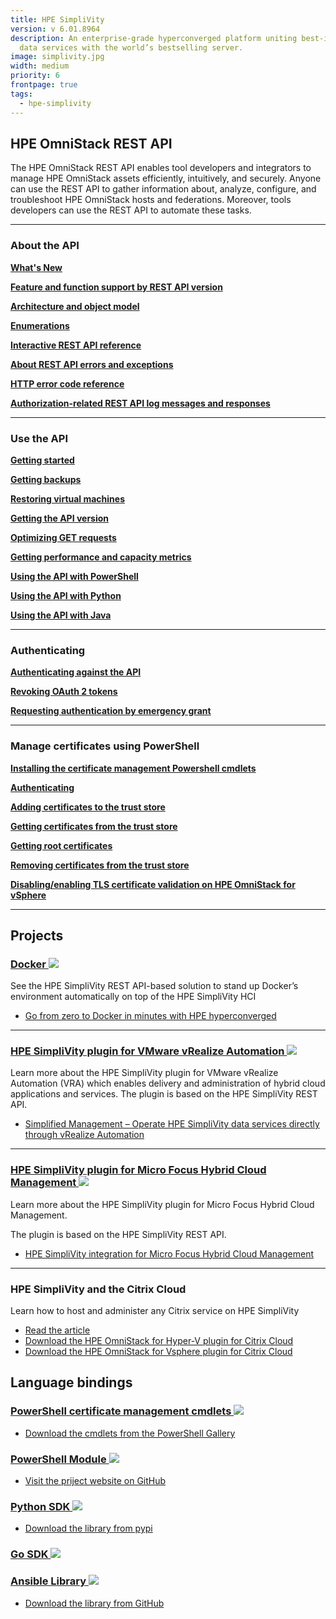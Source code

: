 ```yaml
---
title: HPE SimpliVity
version: v 6.01.8964
description: An enterprise-grade hyperconverged platform uniting best-in-class
  data services with the world’s bestselling server.
image: simplivity.jpg
width: medium
priority: 6
frontpage: true
tags:
  - hpe-simplivity
---
```


## HPE OmniStack REST API

The HPE OmniStack REST API enables tool developers and integrators to manage HPE OmniStack assets efficiently, intuitively, and securely. Anyone can use the REST API to gather information about, analyze, configure, and troubleshoot HPE OmniStack hosts and federations. Moreover, tools developers can use the REST API to automate these tasks.

---

### About the API

[**What's New**](/platform/hpe-simplivity/whats-new/)  

[**Feature and function support by REST API version**](/platform/hpe-simplivity/feature-and-function-support-by-rest-api-version)  

[**Architecture and object model**](/platform/hpe-simplivity/architecture-and-object-model)  

[**Enumerations**](/platform/hpe-simplivity/enumerations)  

[**Interactive REST API reference**](/platform/hpe-simplivity/interactive-rest-api-reference)  

[**About REST API errors and exceptions**](/platform/hpe-simplivity/errors-and-exceptions)  

[**HTTP error code reference**](/platform/hpe-simplivity/http-error-code-reference)  

[**Authorization-related REST API log messages and responses**](/platform/hpe-simplivity/authorization-related-rest-api-log-messages-and-responses)  

---

### Use the API

[**Getting started**](/platform/hpe-simplivity/sample-code)  

[**Getting backups**](/platform/hpe-simplivity/get-backups)  

[**Restoring virtual machines**](/platform/hpe-simplivity/restore-virtual-machines)  

[**Getting the API version**](/platform/hpe-simplivity/versioning)  

[**Optimizing GET requests**](/platform/hpe-simplivity/optimize-get-requests)  

[**Getting performance and capacity metrics**](/platform/hpe-simplivity/metrics)  

[**Using the API with PowerShell**](/platform/hpe-simplivity/powershell)  

[**Using the API with Python**](/platform/hpe-simplivity/python)  

[**Using the API with Java**](/platform/hpe-simplivity/java)  

---

### Authenticating

[**Authenticating against the API**](/platform/hpe-simplivity/authenticating-against-hpe-omnistack-api)  

[**Revoking OAuth 2 tokens**](/platform/hpe-simplivity/revoke-oath-2-token)  

[**Requesting authentication by emergency grant**](/platform/hpe-simplivity/request-authentication-by-emergency-grant)  

---

### Manage certificates using PowerShell

[**Installing the certificate management Powershell cmdlets**](/platform/hpe-simplivity/hpesvtcli-powershell-commands)  

[**Authenticating**](/platform/hpe-simplivity/ps-getoathtoken)  

[**Adding certificates to the trust store**](/platform/hpe-simplivity/adding-certificates)  

[**Getting certificates from the trust store**](/platform/hpe-simplivity/getting-a-certificate)  

[**Getting root certificates**](/platform/hpe-simplivity/getting-a-root-certificate)  

[**Removing certificates from the trust store**](/platform/hpe-simplivity/remove-certificate)  

[**Disabling/enabling TLS certificate validation on HPE OmniStack for vSphere**](/platform/hpe-simplivity/tls-certificate-validation)  

---

## Projects

### [Docker ![](Github)](https://github.com/HewlettPackard/Docker-SimpliVity)

See the HPE SimpliVity REST API-based solution to stand up Docker’s environment automatically on top of the HPE SimpliVity HCI

- [Go from zero to Docker in minutes with HPE hyperconverged](https://community.hpe.com/t5/Shifting-to-Software-Defined/Go-from-zero-to-Docker-in-minutes-with-HPE-hyperconverged/ba-p/6990234#.W2IksxYpDDs)

---

### [HPE SimpliVity plugin for VMware vRealize Automation ![](Github)](https://github.com/HewlettPackard/simplivity-vra-plugin)

Learn more about the HPE SimpliVity plugin for VMware vRealize Automation (VRA) which enables delivery and administration of hybrid cloud applications and services. The plugin is based on the HPE SimpliVity REST API.

- [Simplified Management – Operate HPE SimpliVity data services directly through vRealize Automation](https://community.hpe.com/t5/Shifting-to-Software-Defined/Simplified-Management-Operate-HPE-SimpliVity-data-services/ba-p/7013599#.W2CpIH58thE)

---

### [HPE SimpliVity plugin for Micro Focus Hybrid Cloud Management ![](Github)](http://github.com/HewlettPackard/simplivity-microfocus-hcm-plugin)

Learn more about the HPE SimpliVity plugin for Micro Focus Hybrid Cloud Management.

The plugin is based on the HPE SimpliVity REST API.

- [HPE SimpliVity integration for Micro Focus Hybrid Cloud Management](https://community.hpe.com/t5/Shifting-to-Software-Defined/HPE-SimpliVity-integration-for-Micro-Focus-Hybrid-Cloud/ba-p/7021447)

---

### HPE SimpliVity and the Citrix Cloud

Learn how to host and administer any Citrix service on HPE SimpliVity

- [Read the article](https://community.hpe.com/t5/Shifting-to-Software-Defined/Just-announced-Automation-for-HPE-SimpliVity-and-Citrix-Cloud/ba-p/7022957#.W-L_m5NKiUl)
- [Download the HPE OmniStack for Hyper-V plugin for Citrix Cloud](https://github.com/HewlettPackard/SimpliVity-Citrix-HyperV-Plugin)
- [Download the HPE OmniStack for Vsphere plugin for Citrix Cloud](https://github.com/HewlettPackard/SimpliVity-Citrix-VCenter-Plugin)

## Language bindings

### [PowerShell certificate management cmdlets ![](Github)](https://github.com/HewlettPackard/hpe-simplivity-powershell)

- [Download the cmdlets from the PowerShell Gallery](https://www.powershellgallery.com/packages/HPESvtCmdlets)

### [PowerShell Module ![](Github)](https://github.com/atkinsroy/HPESimpliVity)

- [Visit the priject website on GitHub](https://github.com/atkinsroy/HPESimpliVity)

### [Python SDK ![](Github)](https://github.com/HewlettPackard/simplivity-python)

- [Download the library from pypi](https://pypi.org/project/simplivity/)

### [Go SDK ![](Github)](https://github.com/HewlettPackard/simplivity-go)

### [Ansible Library ![](Github)](https://github.com/HewlettPackard/simplivity-ansible)
- [Download the library from GitHub](https://github.com/HewlettPackard/simplivity-ansible/releases/tag/v1.0.0)






